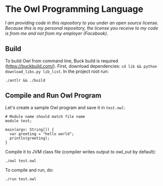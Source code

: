 # The Owl Programming Language

_I am providing code in this repository to you under an open source license._
_Because this is my personal repository,_
_the license you receive to my code is from me and not from my employer (Facebook)_.

## Build
To build Owl from command line, Buck build is required (https://buckbuild.com/).
First, download dependencies: `cd lib && python download_libs.py lib_list`. In the project root run:

```
./antlr && ./build
```

## Compile and Run Owl Program
Let's create a sample Owl program and save it in `test.owl`:
```
# Module name should match file name
module test;

main(argv: String[]) {
  var greeting = "hello world";
  println(greeting);
}
```
Compile it to JVM class file (compiler writes output to owl_out by default):
```
./owl test.owl
```
To compile and run, do:
```
./run test.owl
```
